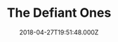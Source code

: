 ---
title: "The Defiant Ones"
date: 2018-04-27T19:51:48.000Z
permalink: /almanac/tv/2018-04-27-the-defiant-ones/index.html
link: https://www.imdb.com/title/tt6958022/
rating: 3
---
